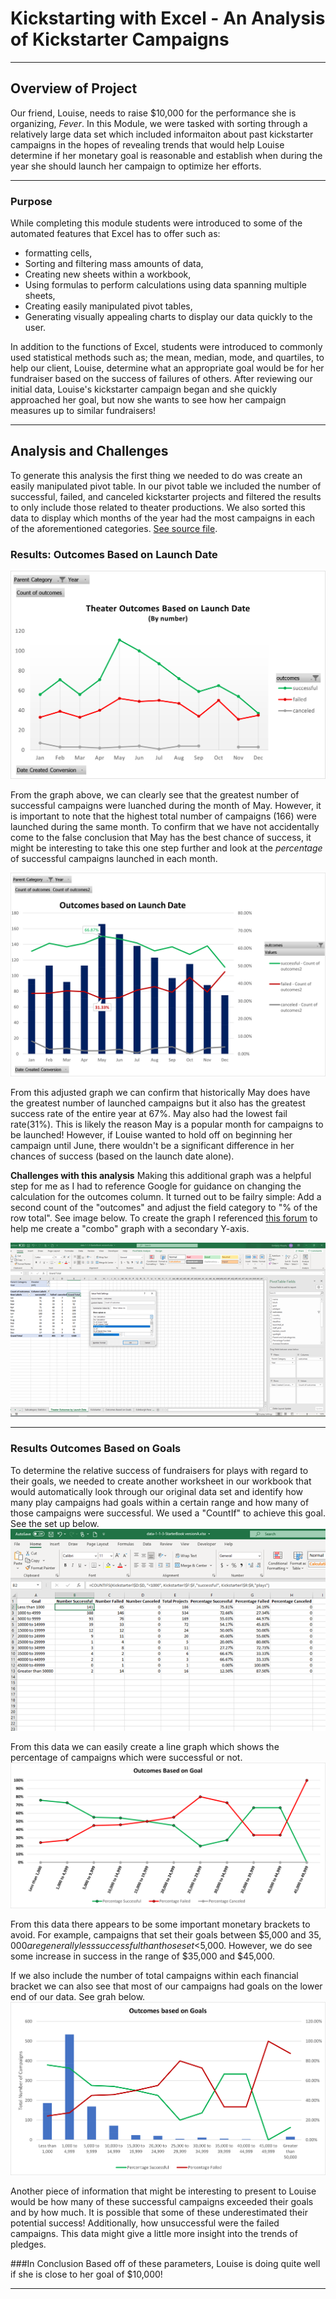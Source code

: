 # Kickstarting with Excel - An Analysis of Kickstarter Campaigns
- - -
## Overview of Project
Our friend, Louise, needs to raise $10,000 for the performance she is organizing, *Fever*.  In this Module, we were tasked with sorting through a relatively large data set which included informaiton about past kickstarter campaigns in the hopes of revealing trends that would help Louise determine if her monetary goal is reasonable and establish when during the year she should launch her campaign to optimize her efforts.
- - -
### Purpose
While completing this module students were introduced to some of the automated features that Excel has to offer such as:
 - formatting cells,
 - Sorting and filtering mass amounts of data,
 - Creating new sheets within a workbook,
 - Using formulas to perform calculations using data spanning multiple sheets,
 - Creating easily manipulated pivot tables,
 - Generating visually appealing charts to display our data quickly to the user.

In addition to the functions of Excel, students were introduced to commonly used statistical methods such as; the mean, median, mode, and quartiles, to help our client, Louise, determine what an appropriate goal would be for her fundraiser based on the success of failures of others.  After reviewing our initial data, Louise's kickstarter campaign began and she quickly approached her goal, but now she wants to see how her campaign measures up to similar fundraisers!

- - -
## Analysis and Challenges
To generate this analysis the first thing we needed to do was create an easily manipulated pivot table.  In our pivot table we included the number of successful, failed, and canceled kickstarter projects and filtered the results to only include those related to theater productions.  We also sorted this data to display which months of the year had the most campaigns in each of the aforementioned categories.  [See source file](kickstarter_challenge_COPY.zip).

### Results:  Outcomes Based on Launch Date

![Outcomes based on launch date](https://github.com/murphyk2021/kickstarter-analysis/blob/4ef50dc63bad0f72920e3418cfb52275bbced9d5/Theater_outcomes_vs_Launch.png)


From the graph above, we can clearly see that the greatest number of successful campaigns were luanched during the month of May.  However, it is important to note that the highest total number of campaigns (166) were launched during the same month. To confirm that we have not accidentally come to the false conclusion that May has the best chance of success, it might be interesting to take this one step further and look at the *percentage* of successful campaigns launched in each month. 

![Percentage of Successful, Failed, of Canceled Kickstarters based on Launch date](https://github.com/murphyk2021/kickstarter-analysis/blob/4f5b13f948bb4e31eff157e442898b7778bf40c7/Theater_outcomes_vs_Launch_Percentage.png)

From this adjusted graph we can confirm that historically May does have the greatest number of launched campaigns but it also has the greatest success rate of the entire year at 67%.  May also had the lowest fail rate(31%).  This is likely the reason May is a popular month for campaigns to be launched! However, if Louise wanted to hold off on beginning her campaign until June, there wouldn't be a significant difference in her chances of success (based on the launch date alone).

**Challenges with this analysis**
Making this additional graph was a helpful step for me as I had to reference Google for guidance on changing the calculation for the outcomes column. It turned out to be failry simple: Add a second count of the "outcomes" and adjust the field category to "% of the row total".  See image below.  To create the graph I referenced [this forum](https://superuser.com/questions/1327704/excel-pivot-with-percentage-and-count-on-bar-graph) to help me create a "combo" graph with a secondary Y-axis.

![Adjusting the Pivot Table to show Percentages instead of total counts](https://github.com/murphyk2021/kickstarter-analysis/blob/4ef50dc63bad0f72920e3418cfb52275bbced9d5/making%20a%20percentage%20of%20the%20s_f_c%20kickstarters%20by%20launch%20date.png)

- - -
### Results Outcomes Based on Goals
To determine the relative success of fundraisers for plays with regard to their goals, we needed to create another worksheet in our workbook that would automatically look through our original data set and identify how many play campaigns had goals within a certain range and how many of those campaigns were successful.  We used a "CountIf" to achieve this goal.  See the set up below.
![Using the "CountIf" Statement](https://github.com/murphyk2021/kickstarter-analysis/blob/31442fdc34979290fa8711ff26d7995c47a23e5b/countif.png)

From this data we can easily create a line graph which shows the percentage of campaigns which were successful or not.  
![Outcomes based on Goal](https://github.com/murphyk2021/kickstarter-analysis/blob/38326a69ed9dadaf2704cb7424691956f6252e47/resources/Outcomes_vs_Goals.png)

From this data there appears to be some important monetary brackets to avoid.  For example, campaigns that set their goals between $5,000 and $35,000 are generally less successful than those set <$5,000.  However, we do see some increase in success in the range of $35,000 and $45,000. 

If we also include the number of total campaigns within each financial bracket we can also see that most of our campaigns had goals on the lower end of our data. See grah below.
![Outcomes based on goal with total number](https://github.com/murphyk2021/kickstarter-analysis/blob/8d3060f189b68bf852797e1dee835832e53f7db0/resources/Outcomes_vs_Goals_with_totals.png)

Another piece of information that might be interesting to present to Louise would be how many of these successful campaigns exceeded their goals and by how much.  It is possible that some of these underestimated their potential success! Additionally, how unsuccessful were the failed campaigns.  This data might give a little more insight into the trends of pledges.    


###In Conclusion
Based off of these parameters, Louise is doing quite well if she is close to her goal of $10,000!  


- - -

